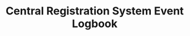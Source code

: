 ---
title: Central Registration System Event Logbook
redirect_to: https://docs.google.com/spreadsheets/d/1Y-2s_9xceYXQi6YCJSGQ_tz9VvHy3L2stoMlWKj-i2I/edit?gid=639798757#gid=639798757
redirect_from: 
  - /EventLogbook
  - /eventlogbook
---